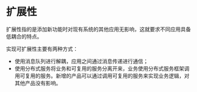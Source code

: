# 扩展性

扩展性指的是添加新功能时对现有系统的其他应用无影响，这就要求不同应用具备低耦合的特点。

实现可扩展性主要有两种方式：

- 使用消息队列进行解耦，应用之间通过消息传递进行通信；
- 使用分布式服务将业务和可复用的服务分离开来，业务使用分布式服务框架调用可复用的服务。新增的产品可以通过调用可复用的服务来实现业务逻辑，对其他产品没有影响。
